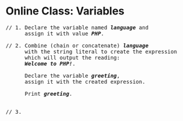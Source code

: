 # Online Class: Variables

<pre style="overflow-wrap: break-word;">
// 1. Declare the variable named <strong><em>language</em></strong> and 
      assign it with value <strong><em>PHP</em></strong>.

// 2. Combine (chain or concatenate) <strong><em>language</em></strong> 
      with the string literal to create the expression 
      which will output the reading: 
      <strong><em>Welcome to PHP!</strong></em>. 
      
      Declare the variable <strong><em>greeting</em></strong>, 
      assign it with the created expression. 
      
      Print <strong><em>greeting</em></strong>.


// 3. 








</pre>

